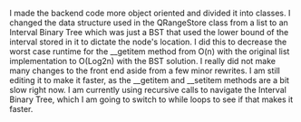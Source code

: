 I made the backend code more object oriented and divided it into classes.
I changed the data structure used in the QRangeStore class from a list to an Interval Binary Tree which was just a BST that used the lower bound of the interval stored in it to dictate the node's location.
I did this to decrease the worst case runtime for the __getitem method from O(n) with the original list implementation to O(Log2n) with the BST solution.
I really did not make many changes to the front end aside from a few minor rewrites. 
I am still editing it to make it faster, as the __getitem and __setitem methods are a bit slow right now.
I am currently using recursive calls to navigate the Interval Binary Tree, which I am going to switch to while loops to see if that makes it faster.
